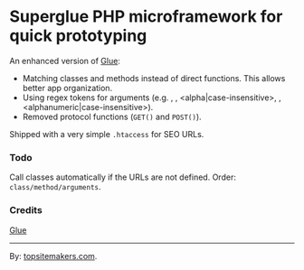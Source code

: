 # Superglue PHP microframework for quick prototyping

An enhanced version of [Glue](http://github.com/jtopjian/gluephp):

- Matching classes and methods instead of direct functions. This allows better app organization.
- Using regex tokens for arguments (e.g. <numeric>, <alpha>, <alpha|case-insensitive>, <alphanumeric>, <alphanumeric|case-insensitive>).
- Removed protocol functions (<code>GET()</code> and <code>POST()</code>).

Shipped with a very simple <code>.htaccess</code> for SEO URLs.

### Todo

Call classes automatically if the URLs are not defined. Order: <code>class/method/arguments</code>.

### Credits

[Glue](http://github.com/jtopjian/gluephp)

<hr>

By: [topsitemakers.com](http://www.topsitemakers.com).
